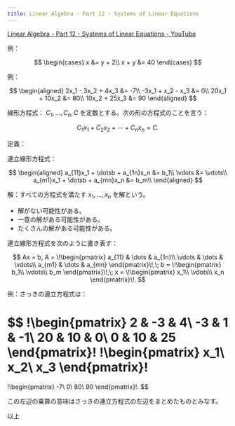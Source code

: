 ```yaml
---
title: Linear Algebra - Part 12 - Systems of Linear Equations
---
```


[Linear Algebra - Part 12 - Systems of Linear Equations - YouTube](https://www.youtube.com/watch?v=740F1l5E8Cc&list=PLBh2i93oe2quLc5zaxD0WHzQTGrXMwAI6&index=12)

例：

$$
\begin{cases}
x &= y + 2\\
x + y &= 40
\end{cases}
$$

例：

$$
\begin{aligned}
2x_1 - 3x_2 + 4x_3 &= -7\\
-3x_1 + x_2 - x_3 &= 0\\
20x_1 + 10x_2 &= 80\\
10x_2 + 25x_3 &= 90
\end{aligned}
$$

線形方程式：
$C_1, \dotsc, C_n, C$ を定数とする。次の形の方程式のことを言う：

$$
C_1 x_1 + C_2 x_2 + \dotsb + C_n x_n = C.
$$

定義：

連立線形方程式：

$$
\begin{aligned}
a_{11}x_1 + \dotsb + a_{1n}x_n &= b_1\\
\vdots &= \vdots\\
a_{m1}x_1 + \dotsb + a_{mn}x_n &= b_m\\
\end{aligned}
$$

解：すべての方程式を満たす $x_1, \dotsc, x_n$ を解という。

* 解がない可能性がある。
* 一意の解がある可能性がある。
* たくさんの解がある可能性がある。

連立線形方程式を次のように書き表す：

$$
Ax = b, A = \!\begin{pmatrix}
a_{11} & \dots & a_{1n}\\
\vdots & \dots & \vdots\\
a_{m1} & \dots & a_{mn}
\end{pmatrix}\!,\;
b = \!\begin{pmatrix}
b_1\\
\vdots\\
b_m
\end{pmatrix}\!,\;
x = \!\begin{pmatrix}
x_1\\
\vdots\\
x_n
\end{pmatrix}\!.
$$

例：さっきの連立方程式は：

$$
\!\begin{pmatrix}
2 & -3 & 4\\
-3 & 1 & -1\\
20 & 10 & 0\\
0 & 10 & 25
\end{pmatrix}\!
\!\begin{pmatrix}
x_1\\
x_2\\
x_3
\end{pmatrix}\!
=
\!\begin{pmatrix}
-7\\
0\\
80\\
90
\end{pmatrix}\!.
$$

この左辺の乗算の意味はさっきの連立方程式の左辺をまとめたものとみなす。

以上

